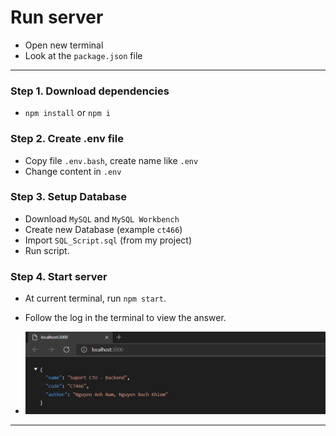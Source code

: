# Run server

-  Open new terminal
-  Look at the `package.json` file

---

### Step 1. Download dependencies

-  `npm install` or `npm i`

### Step 2. Create .env file

-  Copy file `.env.bash`, create name like `.env`
-  Change content in `.env`

### Step 3. Setup Database

-  Download `MySQL` and `MySQL Workbench`
-  Create new Database (example `ct466`)
-  Import `SQL_Script.sql` (from my project)
-  Run script.

### Step 4. Start server

-  At current terminal, run `npm start`.
-  Follow the log in the terminal to view the answer.

-  <img src="./run_server.png">

---
